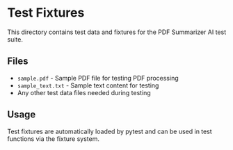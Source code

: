 # Test Fixtures

This directory contains test data and fixtures for the PDF Summarizer AI test suite.

## Files

- `sample.pdf` - Sample PDF file for testing PDF processing
- `sample_text.txt` - Sample text content for testing
- Any other test data files needed during testing

## Usage

Test fixtures are automatically loaded by pytest and can be used in test functions via the fixture system.